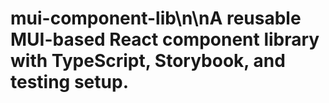 # mui-component-lib\n\nA reusable MUI-based React component library with TypeScript, Storybook, and testing setup.